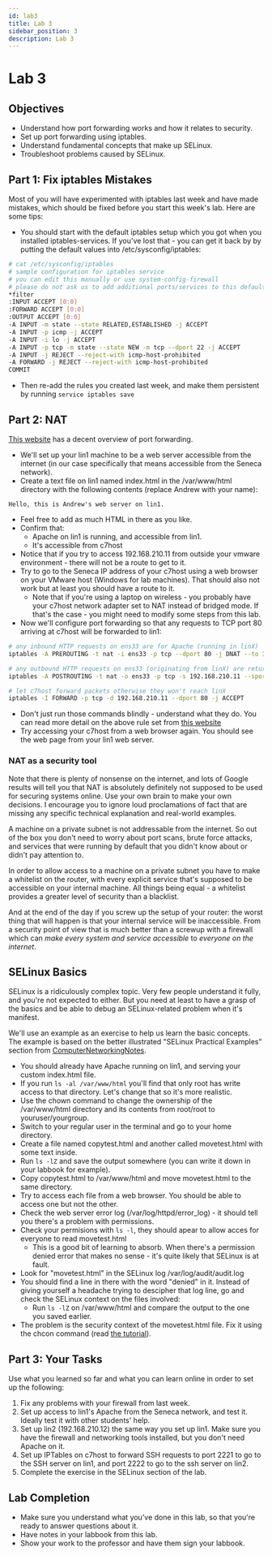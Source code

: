 ```yaml
---
id: lab3
title: Lab 3
sidebar_position: 3
description: Lab 3
---
```


# Lab 3

## Objectives

- Understand how port forwarding works and how it relates to security.
- Set up port forwarding using iptables.
- Understand fundamental concepts that make up SELinux.
- Troubleshoot problems caused by SELinux.

## Part 1: Fix iptables Mistakes

Most of you will have experimented with iptables last week and have made mistakes, which should be fixed before you start this week's lab. Here are some tips:

- You should start with the default iptables setup which you got when you installed iptables-services. If you've lost that - you can get it back by by putting the default values into /etc/sysconfig/iptables:

```bash
# cat /etc/sysconfig/iptables
# sample configuration for iptables service
# you can edit this manually or use system-config-firewall
# please do not ask us to add additional ports/services to this default configuration
*filter
:INPUT ACCEPT [0:0]
:FORWARD ACCEPT [0:0]
:OUTPUT ACCEPT [0:0]
-A INPUT -m state --state RELATED,ESTABLISHED -j ACCEPT
-A INPUT -p icmp -j ACCEPT
-A INPUT -i lo -j ACCEPT
-A INPUT -p tcp -m state --state NEW -m tcp --dport 22 -j ACCEPT
-A INPUT -j REJECT --reject-with icmp-host-prohibited
-A FORWARD -j REJECT --reject-with icmp-host-prohibited
COMMIT
```

- Then re-add the rules you created last week, and make them persistent by running `service iptables save`

## Part 2: NAT

[This website](https://www.systutorials.com/816/port-forwarding-using-iptables/) has a decent overview of port forwarding.

- We'll set up your lin1 machine to be a web server accessible from the internet (in our case specifically that means accessible from the Seneca network).
- Create a text file on lin1 named index.html in the /var/www/html directory with the following contents (replace Andrew with your name):

```text
Hello, this is Andrew's web server on lin1.
```

- Feel free to add as much HTML in there as you like.
- Confirm that:
    - Apache on lin1 is running, and accessible from lin1.
    - It's accessible from c7host
- Notice that if you try to access 192.168.210.11 from outside your vmware environment - there will not be a route to get to it.
- Try to go to the Seneca IP address of your c7host using a web browser on your VMware host (Windows for lab machines). That should also not work but at least you should have a route to it.
    - Note that if you're using a laptop on wireless - you probably have your c7host network adapter set to NAT instead of bridged mode. If that's the case - you might need to modify some steps from this lab.
- Now we'll configure port forwarding so that any requests to TCP port 80 arriving at c7host will be forwarded to lin1:

```bash
# any inbound HTTP requests on ens33 are for Apache (running in linX)
iptables -A PREROUTING -t nat -i ens33 -p tcp --dport 80 -j DNAT --to 192.168.210.11:80

# any outbound HTTP requests on ens33 (originating from linX) are returned to same linX
iptables -A POSTROUTING -t nat -o ens33 -p tcp -s 192.168.210.11 --sport 80 -j SNAT --to 192.168.210.11

# let c7host forward packets otherwise they won't reach linX 
iptables -I FORWARD -p tcp -d 192.168.210.11 --dport 80 -j ACCEPT
```

- Don't just run those commands blindly - understand what they do. You can read more detail on the above rule set from [this website](https://wiki.archlinux.org/index.php/Simple_stateful_firewall)
- Try accessing your c7host from a web browser again. You should see the web page from your lin1 web server.

### NAT as a security tool

Note that there is plenty of nonsense on the internet, and lots of Google results will tell you that NAT is absolutely definitely not supposed to be used for securing systems online. Use your own brain to make your own decisions. I encourage you to ignore loud proclamations of fact that are missing any specific technical explanation and real-world examples.

A machine on a private subnet is not addressable from the internet. So out of the box you don't need to worry about port scans, brute force attacks, and services that were running by default that you didn't know about or didn't pay attention to.

In order to allow access to a machine on a private subnet you have to make a whitelist on the router, with every explicit service that's supposed to be accessible on your internal machine. All things being equal - a whitelist provides a greater level of security than a blacklist.

And at the end of the day if you screw up the setup of your router: the worst thing that will happen is that your internal service will be inaccessible. From a security point of view that is much better than a screwup with a firewall which can _make every system and service accessible_ to _everyone on the internet_.

## SELinux Basics

SELinux is a ridiculously complex topic. Very few people understand it fully, and you're not expected to either. But you need at least to have a grasp of the basics and be able to debug an SELinux-related problem when it's manifest.

We'll use an example as an exercise to help us learn the basic concepts. The example is based on the better illustrated "SELinux Practical Examples" section from [ComputerNetworkingNotes](https://www.computernetworkingnotes.com/rhce-study-guide/selinux-explained-with-examples-in-easy-language.html).

- You should already have Apache running on lin1, and serving your custom index.html file.
- If you run `ls -al /var/www/html` you'll find that only root has write access to that directory. Let's change that so it's more realistic.
- Use the chown command to change the ownership of the /var/www/html directory and its contents from root/root to youruser/yourgroup.
- Switch to your regular user in the terminal and go to your home directory.
- Create a file named copytest.html and another called movetest.html with some text inside.
- Run `ls -lZ` and save the output somewhere (you can write it down in your labbook for example).
- Copy copytest.html to /var/www/html and move movetest.html to the same directory.
- Try to access each file from a web browser. You should be able to access one but not the other.
- Check the web server error log (/var/log/httpd/error\_log) - it should tell you there's a problem with permissions.
- Check your permisions with `ls -l`, they should apear to allow acces for everyone to read movetest.html
    - This is a good bit of learning to absorb. When there's a permission denied error that makes no sense - it's quite likely that SELinux is at fault.
- Look for "movetest.html" in the SELinux log /var/log/audit/audit.log
- You should find a line in there with the word "denied" in it. Instead of giving yourself a headache trying to descipher that log line, go and check the SELinux context on the files involved:
    - Run `ls -lZ` on /var/www/html and compare the output to the one you saved earlier.
- The problem is the security context of the movetest.html file. Fix it using the chcon command (read [the tutorial](https://www.computernetworkingnotes.com/rhce-study-guide/selinux-explained-with-examples-in-easy-language.html)).

## Part 3: Your Tasks

Use what you learned so far and what you can learn online in order to set up the following:

1. Fix any problems with your firewall from last week.
2. Set up access to lin1's Apache from the Seneca network, and test it. Ideally test it with other students' help.
3. Set up lin2 (192.168.210.12) the same way you set up lin1. Make sure you have the firewall and networking tools installed, but you don't need Apache on it.
4. Set up IPTables on c7host to forward SSH requests to port 2221 to go to the SSH server on lin1, and port 2222 to go to the ssh server on lin2.
5. Complete the exercise in the SELinux section of the lab.

## Lab Completion

- Make sure you understand what you've done in this lab, so that you're ready to answer questions about it.
- Have notes in your labbook from this lab.
- Show your work to the professor and have them sign your labbook.
